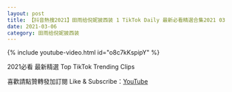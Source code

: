 ```yaml
---
layout: post
title: 【抖音熱搜2021】田雨给倪妮披西装 1 TikTok Daily 最新必看精選合集2021 03 06
date: 2021-03-06
category: 田雨给倪妮披西装
---
```


{% include youtube-video.html id="o8c7kKspipY" %}

2021必看 最新精選 Top TikTok Trending Clips

喜歡請點贊轉發加訂閱 Like & Subscribe：[YouTube](https://www.youtube.com/channel/UCAoR7VcanIPd04uEq_GIylA/videos)

